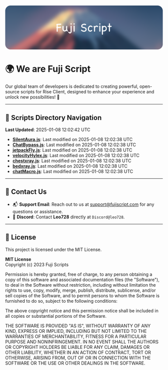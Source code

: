 ![Banner](.github/b.webp)

# 🌍 **We are Fuji Script**

Our global team of developers is dedicated to creating powerful, open-source scripts for Rise Client, designed to enhance your experience and unlock new possibilities! 🌟

---
<!-- SCRIPTS_NAVIGATION_START -->
## 📂 **Scripts Directory Navigation**

**Last Updated**: 2025-01-08 12:02:42 UTC

- **[SilentAura.js](scripts/SilentAura.js)**: Last modified on 2025-01-08 12:02:38 UTC
- **[ChatBypass.js](scripts/ChatBypass.js)**: Last modified on 2025-01-08 12:02:38 UTC
- **[jetpackFly.js](scripts/jetpackFly.js)**: Last modified on 2025-01-08 12:02:38 UTC
- **[velocityHylex.js](scripts/velocityHylex.js)**: Last modified on 2025-01-08 12:02:38 UTC
- **[chestxray.js](scripts/chestxray.js)**: Last modified on 2025-01-08 12:02:38 UTC
- **[bedxray.js](scripts/bedxray.js)**: Last modified on 2025-01-08 12:02:38 UTC
- **[chatMacro.js](scripts/chatMacro.js)**: Last modified on 2025-01-08 12:02:38 UTC

<!-- SCRIPTS_NAVIGATION_END -->

---

## 💬 **Contact Us**  
- 📬 **Support Email**: Reach out to us at [support@fujiscript.com](mailto:support@fujiscript.com) for any questions or assistance.  
- 💬 **Discord**: Contact **Leo728** directly at `Discord@leo728`.

---

## 📜 **License**

This project is licensed under the MIT License.  

**MIT License**  
Copyright (c) 2023 Fuji Scripts  

Permission is hereby granted, free of charge, to any person obtaining a copy of this software and associated documentation files (the "Software"), to deal in the Software without restriction, including without limitation the rights to use, copy, modify, merge, publish, distribute, sublicense, and/or sell copies of the Software, and to permit persons to whom the Software is furnished to do so, subject to the following conditions:  

The above copyright notice and this permission notice shall be included in all copies or substantial portions of the Software.  

THE SOFTWARE IS PROVIDED "AS IS", WITHOUT WARRANTY OF ANY KIND, EXPRESS OR IMPLIED, INCLUDING BUT NOT LIMITED TO THE WARRANTIES OF MERCHANTABILITY, FITNESS FOR A PARTICULAR PURPOSE AND NONINFRINGEMENT. IN NO EVENT SHALL THE AUTHORS OR COPYRIGHT HOLDERS BE LIABLE FOR ANY CLAIM, DAMAGES OR OTHER LIABILITY, WHETHER IN AN ACTION OF CONTRACT, TORT OR OTHERWISE, ARISING FROM, OUT OF OR IN CONNECTION WITH THE SOFTWARE OR THE USE OR OTHER DEALINGS IN THE SOFTWARE.  
